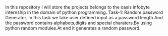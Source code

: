 In this repository I will store the projects belongs to the oasis infobyte internship in the domain of python programming.
Task-1:
Random password Generator.
In this task we take user defined input as a password length.And the password contains alphabets,digits and special charaters.By using python  random modules.At end it generates a  random password.
